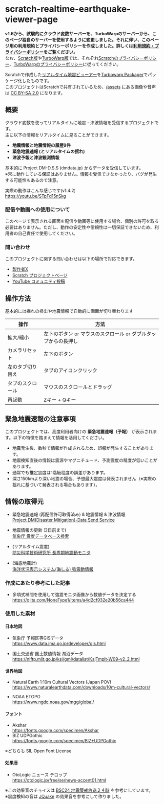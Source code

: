 # scratch-realtime-earthquake-viewer-page

**v1.6から、試験的にクラウド変数サーバーを、TurboWarpのサーバーから、このページ独自のサーバーを使用するように変更しました。それに伴い、このページ用の利用規約とプライバシーポリシーを作成しました。詳しくは[利用規約・プライバシーポリシー](terms.md)をご覧ください。**  
なお、[Scratch版](https://scratch.mit.edu/projects/636244032)や[TurboWarp版](https://turbowarp.org/636244032)では、それぞれ[Scratchのプライバシーポリシー](https://scratch.mit.edu/privacy_policy)、[TurboWarpのプライバシーポリシー](https://turbowarp.org/privacy.html)に従ってください。

Scratchで作成した[リアルタイム地震ビューアー](https://scratch.mit.edu/projects/636244032)を[Turbowarp Packager](https://packager.turbowarp.org/#636244032)でパッケージ化したものです。  
このプロジェクトはScratchで共有されているため、[/assets](https://github.com/kotoho7/scratch-realtime-earthquake-viewer-page/tree/main/assets) にある画像や音声は [CC BY-SA 2.0](https://creativecommons.org/licenses/by-sa/2.0/deed.ja) になります。

## 概要

クラウド変数を使ってリアルタイムに地震・津波情報を受信するプロジェクトです。  
主に以下の情報をリアルタイムに見ることができます。

- **地震情報と地震情報の履歴9件**
- **緊急地震速報 (とリアルタイムの揺れ)**
- **津波予報と津波観測情報**

基本的に Project DM-D.S.S (dmdata.jp) からデータを受信しています。  
※常に動作している保証はありません。情報を受信できなかったり、バグが発生する可能性もあるので注意。  

実際の動作はこんな感じです(v1.4.2)  
<https://youtu.be/STpFd15nSkg>

### 配信や動画への使用について

このページで表示される画面を配信や動画等に使用する場合、個別の許可を取る必要はありません。ただし、動作の安定性や信頼性は一切保証できないため、利用者の自己責任で使用してください。

### 問い合わせ

このプロジェクトに関する問い合わせは以下の場所で対応できます。

- [製作者X](https://twitter.com/kotoho76)
- [Scratch プロジェクトページ](https://scratch.mit.edu/projects/636244032)
- [YouTube コミュニティ投稿](https://www.youtube.com/post/UgkxGV7Jutqt9kMEByTHdihpdSBVYzcl0_Ue)

## 操作方法

基本的には揺れの検出や地震情報で自動的に画面が切り替わります

|操作|方法|
|---|---|
|拡大/縮小|左下のボタン or マウスのスクロール or ダブルタップからの長押し|
|カメラリセット|左下のボタン|
|左のタブ切り替え|タブのアイコンクリック|
|タブのスクロール|マウスのスクロールとドラッグ|
|再起動|Zキー + Qキー|

## 緊急地震速報の注意事項

このプロジェクトでは、高度利用者向けの **緊急地震速報（予報）** が表示されます。以下の特徴を踏まえて情報を活用してください。

- 地震発生後、数秒で情報が作成されるため、誤報が発生することがあります。
- 地震検知直後の情報は震源やマグニチュード、予測震度の精度が低いことがあります。
- 通常でも推定震度は1階級程度の誤差があります。
- 深さ150kmより深い地震の場合、予想最大震度は発表されません（※実際の揺れに基づいて発表される場合もあります）。

## 情報の取得元

- 緊急地震速報 (再配信許可取得済み) & 地震情報 & 津波情報  
[Project DM(Disaster Mitigation)-Data Send Service](https://dmdata.jp/docs/telegrams/)

- 地震情報の更新 (2日前まで)  
[気象庁 震度データベース検索](https://www.data.jma.go.jp/svd/eqdb/data/shindo/)

- (リアルタイム震度)  
[防災科学技術研究所 長周期地震動モニタ](https://www.lmoni.bosai.go.jp/monitor/)

- (海底地震計)  
[海洋状況表示システム(海しる) 強震動情報](https://www.msil.go.jp/)

### 作成にあたり参考にした記事

- 多項式補間を使用して強震モニタ画像から数値データを決定する  
<https://qiita.com/NoneType1/items/a4d2cf932e20b56ca444>

### 使用した素材

#### 日本地図

- 気象庁 予報区等GISデータ  
<https://www.data.jma.go.jp/developer/gis.html>

- 国土交通省 国土数値情報 湖沼データ  
<https://nlftp.mlit.go.jp/ksj/gml/datalist/KsjTmplt-W09-v2_2.html>

#### 世界地図

- Natural Earth 1:10m Cultural Vectors (Japan POV)  
<https://www.naturalearthdata.com/downloads/10m-cultural-vectors/>

- NOAA ETOPO  
<https://www.ngdc.noaa.gov/mgg/global/>

#### フォント

- Akshar  
<https://fonts.google.com/specimen/Akshar>
- BIZ UDPGothic  
<https://fonts.google.com/specimen/BIZ+UDPGothic>

※どちらも SIL Open Font License

#### 効果音

- OtoLogic ニュース テロップ  
<https://otologic.jp/free/se/news-accent01.html>

※この効果音のチョイスは [BSC24 地震警戒放送２４時](https://ch.nicovideo.jp/bousai-share) を参考にしています。  
※震度検知の音は [JQuake](https://jquake.net/) の効果音を参考にして作りました。
